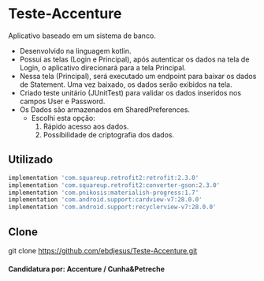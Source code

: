# Teste-Accenture

Aplicativo baseado em um sistema de banco.
* Desenvolvido na linguagem kotlin.
* Possui as telas (Login e Principal), após autenticar os dados na tela de Login, o aplicativo direcionará para a tela Principal.
* Nessa tela (Principal), será executado um endpoint para baixar os dados de Statement. Uma vez baixado, os dados serão exibidos na tela.
* Criado teste unitário (JUnitTest) para validar os dados inseridos nos campos User e Password.
* Os Dados são armazenados em SharedPreferences.
  * Escolhi esta opção:
    1. Rápido acesso aos dados.
    2. Possíbilidade de criptografia dos dados.

## Utilizado
```python
implementation 'com.squareup.retrofit2:retrofit:2.3.0'
implementation 'com.squareup.retrofit2:converter-gson:2.3.0'
implementation 'com.pnikosis:materialish-progress:1.7'
implementation 'com.android.support:cardview-v7:28.0.0'
implementation 'com.android.support:recyclerview-v7:28.0.0'
```

## Clone
git clone https://github.com/ebdjesus/Teste-Accenture.git

#### Candidatura por: Accenture / Cunha&Petreche
